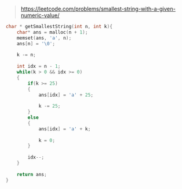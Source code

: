 > https://leetcode.com/problems/smallest-string-with-a-given-numeric-value/

``` c
char * getSmallestString(int n, int k){
    char* ans = malloc(n + 1);
    memset(ans, 'a', n);
    ans[n] = '\0';
    
    k -= n;
    
    int idx = n - 1;
    while(k > 0 && idx >= 0)
    {
        if(k >= 25)
        {
            ans[idx] = 'a' + 25;
            
            k -= 25;
        }
        else
        {
            ans[idx] = 'a' + k;
            
            k = 0;
        }
        
        idx--;
    }
    
    return ans;
}
```